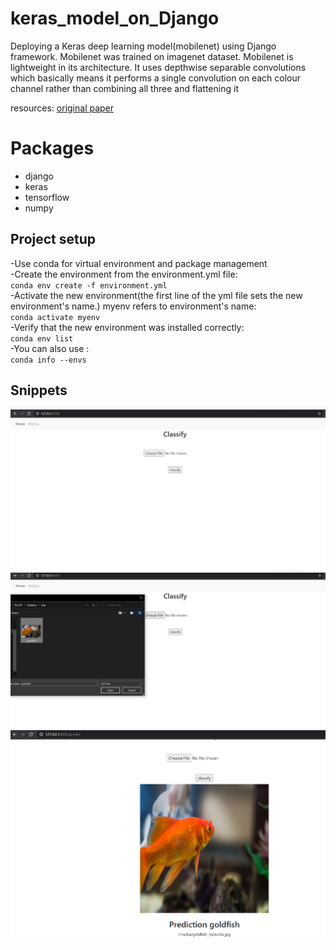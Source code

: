 # keras_model_on_Django

Deploying a Keras deep learning model(mobilenet) using Django framework.
Mobilenet was trained on imagenet dataset.
Mobilenet is lightweight in its architecture. It uses depthwise separable convolutions which basically means it performs a single convolution on each colour channel rather than combining all three and flattening it

resources:
[original paper](https://arxiv.org/pdf/1704.04861.pdf)


# Packages
- django
- keras
- tensorflow
- numpy


## Project setup
-Use conda for virtual environment and package management\
-Create the environment from the environment.yml file:\
`conda env create -f environment.yml`\
-Activate the new environment(the first line of the yml file sets the new environment's name.) myenv refers to environment's name: \
`conda activate myenv     `\
-Verify that the new environment was installed correctly:\
`conda env list`\
-You can also use :\
`conda info --envs`


## Snippets
![](1st.PNG)
![](2nd.PNG)
![](3rd.PNG)
